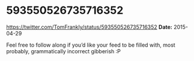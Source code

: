 # 593550526735716352
https://twitter.com/TomFrankly/status/593550526735716352
**Date:** 2015-04-29

Feel free to follow along if you’d like your feed to be filled with, most probably, grammatically incorrect gibberish :P
